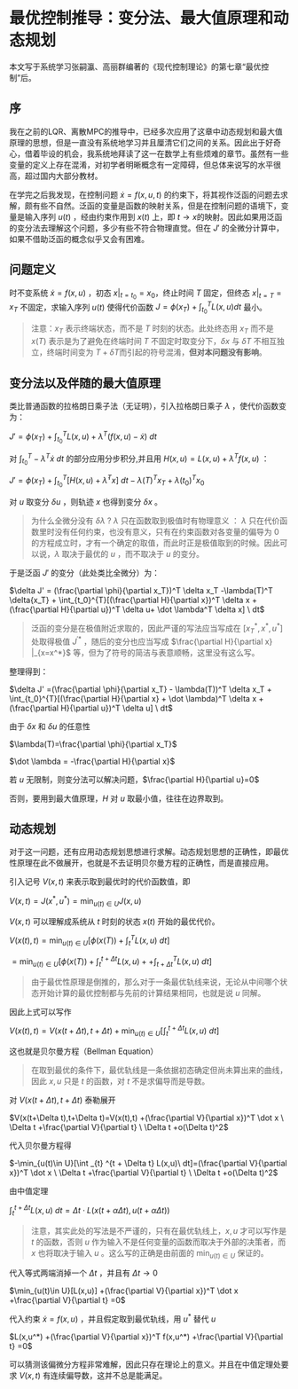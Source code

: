 # 最优控制推导：变分法、最大值原理和动态规划
本文写于系统学习张嗣瀛、高丽群编著的《现代控制理论》的第七章“最优控制”后。


## 序
我在之前的LQR、离散MPC的推导中，已经多次应用了这章中动态规划和最大值原理的思想，但是一直没有系统地学习并且厘清它们之间的关系。因此出于好奇心，借着毕设的机会，我系统地拜读了这一在数学上有些烦难的章节。虽然有一些变量的定义上存在混淆，对初学者明晰概念有一定障碍，但总体来说写的水平很高，超过国内大部分教材。

在学完之后我发现，在控制问题 $\dot x= f(x,u,t)$ 的约束下，将其视作泛函的问题去求解，颇有些不自然。泛函的变量是函数的映射关系，但是在控制问题的语境下，变量是输入序列 $u(t)$ ，经由约束作用到 $x(t)$ 上，即 $t \to x$的映射。因此如果用泛函的变分法去理解这个问题，多少有些不符合物理直觉。但在 $J'$ 的全微分计算中，如果不借助泛函的概念似乎又会有困难。

## 问题定义
时不变系统 $\dot x= f(x,u)$ ，初态 $x|_{t=t_0}=x_0$，终止时间 $T$ 固定，但终态 $x|_{t=T}=x_T$ 不固定，求输入序列 $u(t)$ 使得代价函数 $J=\phi(x_T) + \int _{t_0} ^{T} L(x,u) dt$ 最小。

> 注意：$x_T$ 表示终端状态，而不是 $T$ 时刻的状态。此处终态用 $x_T$ 而不是 $x(T)$ 表示是为了避免在终端时间 $T$ 不固定时取变分下，$\delta x$ 与 $\delta T$ 不相互独立，终端时间变为 $T+\delta T$而引起的符号混淆，**但对本问题没有影响**。

## 变分法以及伴随的最大值原理
类比普通函数的拉格朗日乘子法（无证明），引入拉格朗日乘子 $\lambda$ ，使代价函数变为：

$J'= \phi(x_T) +  \int _{t_0} ^{T} L(x,u)+ \lambda^T(f(x,u)-\dot x)  \ dt$

对 $\int _{t_0} ^{T}-\lambda ^T \dot x \ dt$ 的部分应用分步积分,并且用 $H(x,u)=L(x,u) + \lambda ^T f(x,u)$ ：

$J'= \phi(x_T) +  \int _{t_0} ^{T} [H(x,u)+ \dot\lambda^T  x]  \ dt -\lambda(T)^T x_T +\lambda(t_0)^T x_0$

对 $u$ 取变分 $\delta u$ ，则轨迹 $x$ 也得到变分 $\delta x$ 。

> 为什么全微分没有 $\delta \lambda$ ?
>  $\lambda$ 只在函数取到极值时有物理意义 ： $\lambda$ 只在代价函数里时没有任何约束，也没有意义，只有在约束函数对各变量的偏导为 $0$ 的方程成立时，才有一个确定的取值，而此时正是极值取到的时候。因此可以说，$\lambda$ 取决于最优的 $u$ ，而不取决于 $u$ 的变分。

于是泛函 $J'$ 的变分（此处类比全微分）为：

$\delta J'  =  (\frac{\partial \phi}{\partial x_T})^T \delta x_T -\lambda(T)^T \delta{x_T} + \int_{t_0}^{T}[(\frac{\partial H}{\partial x})^T \delta x + (\frac{\partial H}{\partial u})^T \delta u+ \dot \lambda^T \delta x] \ dt$

> 泛函的变分是在极值附近求取的，因此严谨的写法应当写成在 $[x_T^*  ,   x^* , u^*]$ 处取得极值 $J^{'*}$ ，随后的变分也应当写成 $\frac{\partial H}{\partial x} |_{x=x^*}$ 等，但为了符号的简洁与表意顺畅，这里没有这么写。


整理得到：

$\delta J' =(\frac{\partial \phi}{\partial x_T} - \lambda(T))^T \delta x_T + \int_{t_0}^{T}[(\frac{\partial H}{\partial x} + \dot \lambda)^T \delta x + (\frac{\partial H}{\partial u})^T \delta u] \ dt$

由于 $\delta x$ 和 $\delta u$ 的任意性

$\lambda(T)=\frac{\partial \phi}{\partial x_T}$

$\dot \lambda = -\frac{\partial H}{\partial x}$

若 $u$ 无限制，则变分法可以解决问题，$\frac{\partial H}{\partial u}=0$

否则，要用到最大值原理，$H$ 对 $u$ 取最小值，往往在边界取到。


## 动态规划
对于这一问题，还有应用动态规划思想进行求解。动态规划思想的正确性，即最优性原理在此不做展开，也就是不去证明贝尔曼方程的正确性，而是直接应用。

引入记号 $V(x,t)$ 来表示取到最优时的代价函数值，即

$V(x,t)=J(x^*,u^*)= \min_{u(t)\in U} J(x,u)$

$V(x,t)$ 可以理解成系统从 $t$ 时刻的状态 $x(t)$ 开始的最优代价。



$V(x(t),t)=\min_{u(t)\in U} [\phi(x(T))+ \int _{t} ^{T} L(x,u) \ dt]$

$=\min_{u(t)\in U} [\phi(x(T))+ \int _{t} ^{t + \Delta t} L(x,u) + + \int _{t + \Delta t} ^{T} L(x,u)\ dt]$

> 由于最优性原理是倒推的，那么对于一条最优轨线来说，无论从中间哪个状态开始计算的最优控制都与先前的计算结果相同，也就是说 $u$ 同解。

因此上式可以写作

$V(x(t),t)= V(x(t+\Delta t),t+\Delta t) +\min_{u(t)\in U}[\int _{t} ^{t + \Delta t}  L(x,u)\ dt]$

这也就是贝尔曼方程（Bellman Equation）

> 在取到最优的条件下，最优轨线是一条依据初态确定但尚未算出来的曲线，因此 $x,u$ 只是 $t$ 的函数，对 $t$ 不是求偏导而是导数。

对 $V(x(t+\Delta t),t+\Delta t)$ 泰勒展开

$V(x(t+\Delta t),t+\Delta t)=V(x(t),t) +(\frac{\partial V}{\partial x})^T \dot x \  \Delta t +\frac{\partial V}{\partial t} \  \Delta t +o(\Delta t)^2$

代入贝尔曼方程得

$-\min_{u(t)\in U}[\int _{t} ^{t + \Delta t}  L(x,u)\ dt]=(\frac{\partial V}{\partial x})^T \dot x \  \Delta t +\frac{\partial V}{\partial t} \  \Delta t +o(\Delta t)^2$

由中值定理

$\int _{t} ^{t + \Delta t}  L(x,u)\ dt=\Delta t \cdot L(x(t+\alpha \Delta t),u(t+\alpha\Delta t))$

> 注意，其实此处的写法是不严谨的，只有在最优轨线上，$x,u$ 才可以写作是 $t$ 的函数，否则 $u$ 作为输入不是任何变量的函数而取决于外部的决策者，而 $x$ 也将取决于输入 $u$ 。这么写的正确是由前面的 $\min_{u(t)\in U}$ 保证的。

代入等式两端消掉一个 $\Delta t$ ，并且有 $\Delta t \to 0$

$\min_{u(t)\in U}[L(x,u)] +(\frac{\partial V}{\partial x})^T \dot x  +\frac{\partial V}{\partial t} =0$

代入约束 $\dot x= f(x,u)$ ，并且假定取到最优轨线，用 $u^*$ 替代 $u$

$L(x,u^*) +(\frac{\partial V}{\partial x})^T f(x,u^*) +\frac{\partial V}{\partial t} =0$

可以猜测该偏微分方程非常难解，因此只存在理论上的意义。并且在中值定理处要求 $V(x,t)$ 有连续偏导数，这并不总是能满足。
